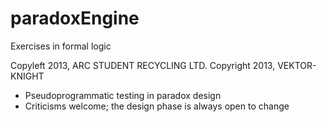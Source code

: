 paradoxEngine
=============

Exercises in formal logic

Copyleft 2013, ARC STUDENT RECYCLING LTD.
Copyright 2013, VEKTOR-KNIGHT
  - Pseudoprogrammatic testing in paradox design
  - Criticisms welcome; the design phase is always open to change
